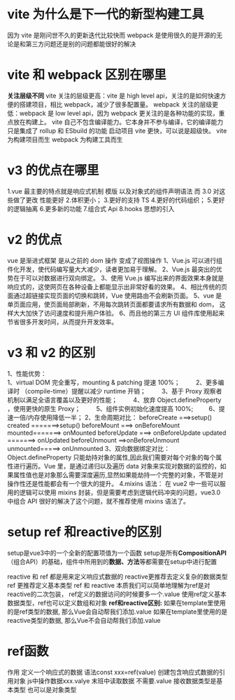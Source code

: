 # vite 为什么是下一代的新型构建工具

因为 vite 是刚问世不久的更新迭代比较快而 webpack 是使用很久的是开源的无论是和第三方问题还是别的问题都能很好的解决

# vite 和 webpack 区别在哪里

**关注层级不同**
vite 关注的层级更高：vite 是 high level api，关注的是如何快速方便的搭建项目，相比 webpack，减少了很多配置量。
webpack 关注的层级更低：webpack 是 low level api，因为 webpack 更关注的是各种功能的实现，重点放在构建上。
vite 自己不包含编译能力。它本身并不参与编译，它的编译能力只是集成了 rollup 和 ESbuild 的功能
启动项目 vite 更快，可以说是超级快。
vite 为构建项目而生
webpack 为构建工具而生

# v3 的优点在哪里

1.vue 最主要的特点就是响应式机制 模版 以及对象式的组件声明语法 而 3.0 对这些做了更改 性能更好 2.体积更小； 3.更好的支持 TS 4.更好的代码组织； 5.更好的逻辑抽离 6.更多新的功能 7.组合式 Api
8.hooks 思想的引入

# v2 的优点

vue 是渐进式框架 是从之前的 dom 操作 变成了视图操作
1、Vue.js 可以进行组件化开发，使代码编写量大大减少，读者更加易于理解。
2、Vue.js 最突出的优势在于可以对数据进行双向绑定。
3、使用 Vue.js 编写出来的界面效果本身就是响应式的，这使网页在各种设备上都能显示出非常好看的效果。
4、相比传统的页面通过超链接实现页面的切换和跳转，Vue 使用路由不会刷新页面。
5、vue 是单页面应用，使页面局部刷新，不用每次跳转页面都要请求所有数据和 dom，
这样大大加快了访问速度和提升用户体验。
6、而且他的第三方 UI 组件库使用起来节省很多开发时间，从而提升开发效率。

# v3 和 v2 的区别

1、性能优势：　  
 1、virtual DOM 完全重写，mounting & patching 提速 100%；
　　 2、更多编译时 （compile-time）提醒以减少 runtime 开销；
　　 3、基于 Proxy 观察者机制以满足全语言覆盖以及更好的性能；
　　 4、放弃 Object.defineProperty ，使用更快的原生 Proxy；
　　 5、组件实例初始化速度提高 100%;
　　 6、提速一倍/内存使用降低一半；
2、生命周期对比：
beforeCreate ===>setup()
created =======>setup()
beforeMount ===> onBeforeMount
mounted=======> onMounted
beforeUpdate ===> onBeforeUpdate
updated =======> onUpdated
beforeUnmount ==>onBeforeUnmount
unmounted=====> onUnmounted
3、双向数据绑定对比：
Object.defineProperty 只能劫持对象的属性,因此我们需要对每个对象的每个属性进行遍历。Vue 里，是通过递归以及遍历 data 对象来实现对数据的监控的，如果属性值也是对象那么需要深度遍历,显然如果能劫持一个完整的对象，不管是对操作性还是性能都会有一个很大的提升。
4.mixins 语法：
在 vue2 中一些可以服用的逻辑可以使用 mixins 封装，但是需要考虑到逻辑代码冲突的问题，vue3.0 中组合 API 很好的解决了这个问题，就不推荐使用 mixins 语法了。
# setup ref 和reactive的区别
setup是vue3中的一个全新的配置项值为一个函数
setup是所有**CompositionAPI**（组合API）的基础，组件中所用到的**数据、方法**等都需要在setup中进行配置

reactive 和 ref 都是用来定义响应式数据的 reactive更推荐去定义复杂的数据类型 ref 更推荐定义基本类型
ref 和 reactive 本质我们可以简单地理解为ref是对reactive的二次包装， ref定义的数据访问的时候要多一个.value
使用ref定义基本数据类型，ref也可以定义数组和对象
**ref和reactive区别:**
如果在template里使用的是ref类型的数据, 那么Vue会自动帮我们添加.value
如果在template里使用的是reactive类型的数据, 那么Vue不会自动帮我们添加.value
# ref函数
作用 定义一个响应式的数据
语法const xxx=ref(value)
创建包含响应式数据的引用对象 
 js中操作数据xxx.valye
 末班中读取数据 不需要.value 
 接收数据类型是基本类型 也可以是对象类型
 
